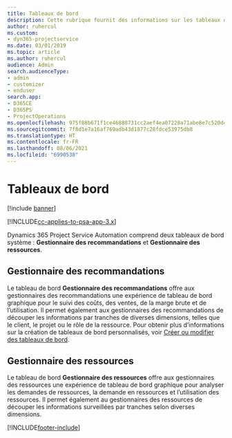 ```yaml
---
title: Tableaux de bord
description: Cette rubrique fournit des informations sur les tableaux de bord de rapports inclus dans Dynamics 365 Project Service Automation.
author: ruhercul
ms.custom:
- dyn365-projectservice
ms.date: 03/01/2019
ms.topic: article
ms.author: ruhercul
audience: Admin
search.audienceType:
- admin
- customizer
- enduser
search.app:
- D365CE
- D365PS
- ProjectOperations
ms.openlocfilehash: 975f88b671f1ce46888731cc2aef4ea07228a71abe8e7c520d4c4a6e7be3b537
ms.sourcegitcommit: 7f8d1e7a16af769adb43d1877c28fdce53975db8
ms.translationtype: HT
ms.contentlocale: fr-FR
ms.lasthandoff: 08/06/2021
ms.locfileid: "6990538"
---
```

# <a name="dashboards"></a>Tableaux de bord

[!include [banner](../includes/psa-now-project-operations.md)]

[!INCLUDE[cc-applies-to-psa-app-3.x](../includes/cc-applies-to-psa-app-3x.md)]

Dynamics 365 Project Service Automation comprend deux tableaux de bord système : **Gestionnaire des recommandations** et **Gestionnaire des ressources**.

## <a name="practice-manager"></a>Gestionnaire des recommandations 

Le tableau de bord **Gestionnaire des recommandations** offre aux gestionnaires des recommandations une expérience de tableau de bord graphique pour le suivi des coûts, des ventes, de la marge brute et de l’utilisation. Il permet également aux gestionnaires des recommandations de découper les informations par tranches de diverses dimensions, telles que le client, le projet ou le rôle de la ressource. Pour obtenir plus d’informations sur la création de tableaux de bord personnalisés, voir [Créer ou modifier des tableaux de bord](/dynamics365/customerengagement/on-premises/customize/create-edit-dashboards).

## <a name="resource-manager"></a>Gestionnaire des ressources 

Le tableau de bord **Gestionnaire des ressources** offre aux gestionnaires des ressources une expérience de tableau de bord graphique pour analyser les demandes de ressources, la demande en ressources et l’utilisation des ressources. Il permet également au gestionnaires des ressources de découper les informations surveillées par tranches selon diverses dimensions.


[!INCLUDE[footer-include](../includes/footer-banner.md)]